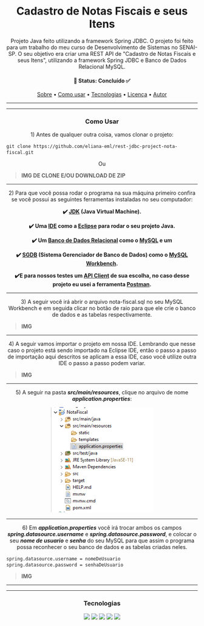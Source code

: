 <h1 align="center"> Cadastro de Notas Fiscais e seus Itens </h1>
<p id="sobre" align="center">Projeto Java feito utilizando a framework Spring JDBC. O projeto foi feito para um trabalho do meu curso de Desenvolvimento de Sistemas no SENAI-SP. O seu objetivo era criar uma REST API de "Cadastro de Notas Fiscais e seus Itens", utilizando a framework Spring JDBC e Banco de Dados Relacional MySQL.</p>

<h4 align="center"> 
  🔹 Status: Concluído ✅
</h4>

<p align="center">
 <a href="#sobre">Sobre</a> •
 <a href="#roadmap">Como usar</a> • 
 <a href="#tecnologias">Tecnologias</a> • 
 <a href="#licenca">Licença</a> • 
 <a href="#autor">Autor</a>
</p>

***
***

<h3 align="center">Como Usar</h3>
<p align="center">1) Antes de qualquer outra coisa, vamos clonar o projeto:</p>

```
git clone https://github.com/eliana-eml/rest-jdbc-project-nota-fiscal.git
```
<p align="center">Ou</p>

> **IMG DE CLONE E/OU DOWNLOAD DE ZIP**

***

<p align="center">2) Para que você possa rodar o programa na sua máquina primeiro confira se você possui as seguintes ferramentas instaladas no seu computador:</p>

<div align="center">
  
 <p align="center"><strong>✔️ <a href="https://www.oracle.com/java/technologies/downloads/">JDK</a> (Java Virtual Machine).</strong></p>
  
  <p align="center"><strong>✔️ Uma <a href="https://www.redhat.com/pt-br/topics/middleware/what-is-ide#:~:text=IDE%2C%20ou%20ambiente%20de%20desenvolvimento,facilitando%20o%20desenvolvimento%20de%20aplica%C3%A7%C3%B5es.">IDE</a> como a <a href="https://www.eclipse.org/downloads/">Eclipse</a> para rodar o seu projeto Java.</strong></p>
  
  <p align="center"><strong>✔️ Um <a href="https://www.oracle.com/br/database/what-is-a-relational-database/">Banco de Dados Relacional</a> como o <a href="https://dev.mysql.com/downloads/">MySQL</a> e um </strong></p>
  
  <p align="center"><strong>✔️ <a href="https://dicasdeprogramacao.com.br/o-que-e-um-sgbd/">SGDB</a> (Sistema Gerenciador de Banco de Dados) como o <a href="https://dev.mysql.com/downloads/workbench/"> MySQL Workbench</a>.</strong></p>
</div>

  <p align="center"><strong>✔️E para nossos testes um <a href="https://www.infoq.com/br/articles/10-ferramentas-teste-api/">API Client</a> de sua escolha, no caso desse projeto eu usei a ferramenta <a href="https://www.postman.com/downloads/">Postman</a>.</strong></p>

***

<p align="center">3) A seguir você irá abrir o arquivo nota-fiscal.sql no seu MySQL Workbench e em seguida clicar no botão de raio para que ele crie o banco de dados e as tabelas respectivamente.</p>

> **IMG**

***

<p align="center">4) A seguir vamos importar o projeto em nossa IDE. Lembrando que nesse caso o projeto está sendo importado na Eclipse IDE, então o passo a passo de importação aqui descritos se aplicam a essa IDE, caso você utilize outra IDE o passo a passo podem variar.</p>

> **IMG**

***

<p align="center">5) A seguir na pasta <strong><i>src/main/resources</i></strong>, clique no arquivo de nome <strong><i>application.properties</i></strong>:</p>

<div align="center">
  <img src="./assets/pastas.PNG" />
</div>

***

<p align="center">6) Em <strong><i>application.properties</i></strong> você irá trocar ambos os campos <strong><i>spring.datasource.username</i></strong> e <strong><i>spring.datasource.password</strong></i>, e colocar o seu <strong><i>nome de usuario</strong></i> e <strong><i>senha</strong></i> do seu MySQL para que assim o programa possa reconhecer o seu banco de dados e as tabelas criadas neles.</p>

```
spring.datasource.username = nomeDeUsuario
spring.datasource.password = senhaDeUsuario
```
> **IMG**

***
***

<h3 align="center">Tecnologias</h3>

<div align="center">
  <img src="https://img.shields.io/badge/Java-ED8B00?style=for-the-badge&logo=java&logoColor=white" />
  <img src="https://img.shields.io/badge/MySQL-20B2AA?style=for-the-badge&logo=mysql&logoColor=white" />
  <img src="https://img.shields.io/badge/Spring-6DB33F?style=for-the-badge&logo=spring&logoColor=white" />
  <img src="https://img.shields.io/badge/Postman-FF6C37?style=for-the-badge&logo=postman&logoColor=white" />
  <img src="https://img.shields.io/badge/Apache%20Maven-C71A36?style=for-the-badge&logo=Apache%20Maven&logoColor=white" />
</div>
